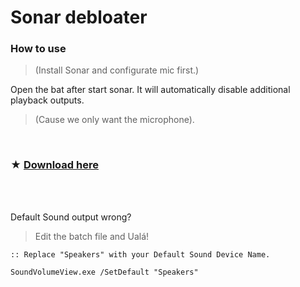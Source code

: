 # Sonar debloater
### How to use
> (Install Sonar and configurate mic first.)

Open the bat after start sonar. It will automatically disable additional playback outputs.
>  (Cause we only want the microphone).

</br> 

### ★ [Download here](https://github.com/gzmatte/sonar/releases/download/1/Sonar.bat)

</br> 

</br> 

Default Sound output wrong? 
> Edit the batch file and Ualá!

```
:: Replace "Speakers" with your Default Sound Device Name.

SoundVolumeView.exe /SetDefault "Speakers"
```
